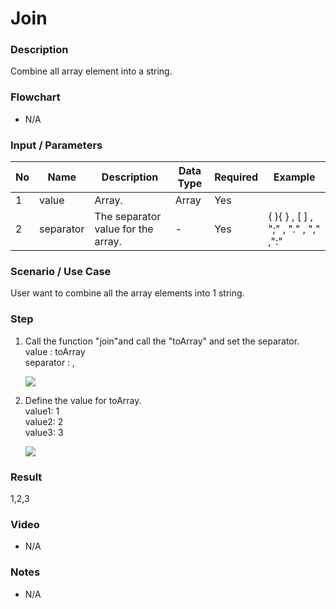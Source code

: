 # Join

### Description

Combine all array element into a string.

### Flowchart

- N/A 

### Input / Parameters

| No | Name | Description | Data Type | Required | Example |
| ------ | ------ | ------ |------ | ------ | ------ |
| 1 | value | Array. | Array | Yes |
| 2 | separator | The separator value for the array. | - | Yes  |( ){ } , [ ]	, ";"	, "." , ","  ,":"

### Scenario / Use Case

User want to combine all the array elements into 1 string.

### Step

1. Call the function "join"and call the                  "toArray" and set the separator.
   <br>
   value : toArray<br>
   separator : ,
    
    ![](../../../../document/function/Conversion/join/join-step-1.png?raw=true)
    
2. Define the value for toArray.<br>
   value1: 1<br>
   value2: 2<br>
   value3: 3<br>

    ![](../../../../document/function/Conversion/join/join-step-2.png?raw=true)
 
### Result

1,2,3
    
### Video

- N/A

<!--[![Video](http://i.imgur.com/Ot5DWAW.png)](https://youtu.be/StTqXEQ2l-Y?t=35s)-->

### Notes

- N/A